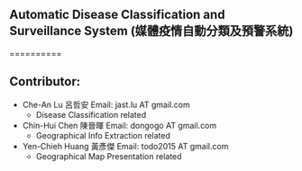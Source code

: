 ## Automatic Disease Classification and Surveillance System (媒體疫情自動分類及預警系統)

==========

## Contributor:
* Che-An Lu 呂哲安 Email: jast.lu AT gmail.com
  * Disease Classification related
* Chin-Hui Chen 陳晉暉 Email: dongogo AT gmail.com
  * Geographical Info Extraction related
* Yen-Chieh Huang 黃彥傑 Email: todo2015 AT gmail.com
  * Geographical Map Presentation related
  
